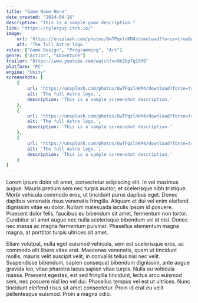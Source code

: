 ```yaml
---
title: "Game Name Here"
date_created: "2024-04-16"
description: "This is a sample game description."
link: "https://tylerguy.itch.io/"
image:
    url: 'https://unsplash.com/photos/8wTPqxlnKM4/download?force=true&w=640'
    alt: 'The full Astro logo.'
roles: ["Game Design", "Programming", "Art"]
genre: ["Action", "Adventure"]
trailer: "https://www.youtube.com/watch?v=9bZkp7q19f0"
platform: "PC"
engine: "Unity"
screenshots: [
    {
        url: 'https://unsplash.com/photos/8wTPqxlnKM4/download?force=true&w=640',
        alt: 'The full Astro logo.',
        description: 'This is a sample screenshot description.'
    },
    {
        url: 'https://unsplash.com/photos/8wTPqxlnKM4/download?force=true&w=640',
        alt: 'The full Astro logo.',
        description: 'This is a sample screenshot description.'
    },
    {
        url: 'https://unsplash.com/photos/8wTPqxlnKM4/download?force=true&w=640',
        alt: 'The full Astro logo.',
        description: 'This is a sample screenshot description.'
    }
]
---
```

Lorem ipsum dolor sit amet, consectetur adipiscing elit. In vel maximus augue. Mauris pretium sem nec turpis auctor, et scelerisque nibh tristique. Morbi vehicula commodo eros, ut tincidunt purus dapibus eget. Donec dapibus venenatis risus venenatis fringilla. Aliquam et dui vel enim eleifend dignissim vitae eu dolor. Nullam malesuada iaculis ipsum id posuere. Praesent dolor felis, faucibus eu bibendum sit amet, fermentum non tortor. Curabitur sit amet augue nec nulla scelerisque bibendum vel id nisi. Donec nec massa ac magna fermentum pulvinar. Phasellus elementum magna magna, at porttitor turpis ultrices sit amet.

Etiam volutpat, nulla eget euismod vehicula, sem est scelerisque eros, ac commodo elit libero vitae erat. Maecenas venenatis, quam ut tincidunt mollis, mauris velit suscipit velit, in convallis tellus nisi nec velit. Suspendisse bibendum, sapien consequat bibendum dignissim, ante augue gravida leo, vitae pharetra lacus sapien vitae turpis. Nulla eu vehicula massa. Praesent egestas, est sed fringilla tincidunt, lectus arcu euismod sem, nec posuere nisl leo vel dui. Phasellus tempus vel est ut ultrices. Nunc tincidunt eleifend risus sit amet consectetur. Proin id erat eu velit pellentesque euismod. Proin a magna odio.
